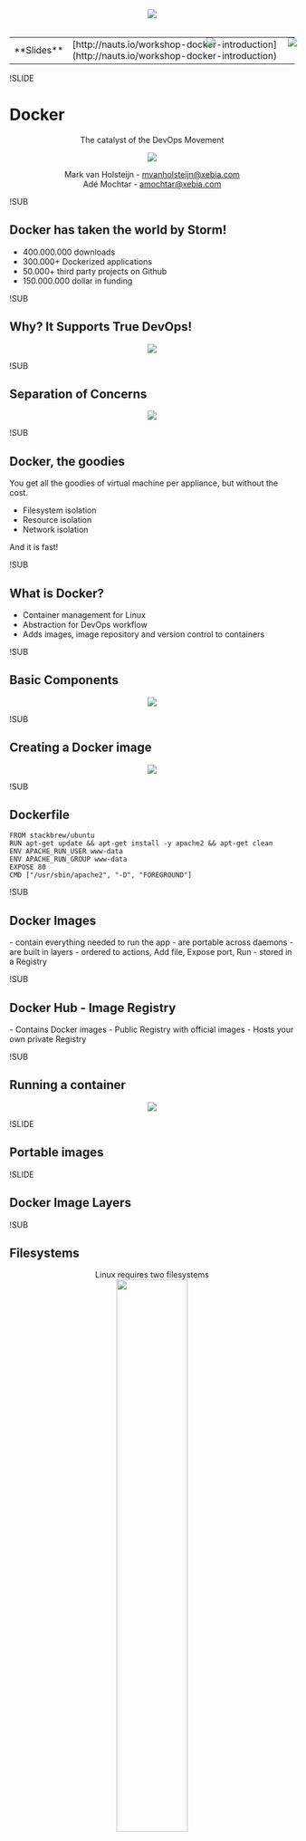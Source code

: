 <center><div style="width: 75%; height: auto;"><img src="img/xpirit.png"/></div></center>
<br />
<center>
<table>
<tr>
<td>**Slides**</td><td>[http://nauts.io/workshop-docker-introduction](http://nauts.io/workshop-docker-introduction)</td>
</tr>
</table>
</center>

!SLIDE
# Docker
<center>
<p>The catalyst of the DevOps Movement</p>
<p><img src="img/docker-logo-no-text.png" style="border: none; background: none; box-shadow: none;"/></p>
<p>
    Mark van Holsteijn - <a href="mailto:mvanholsteijn@xebia.com">mvanholsteijn@xebia.com</a><br/>
    Adé Mochtar - <a href="mailto:amochtar@xebia.com">amochtar@xebia.com</a>
</p>
</center>


!SUB
## Docker has taken the world by Storm!

- 400.000.000 downloads
- 300.000+ Dockerized applications
- 50.000+ third party projects on Github
- 150.000.000 dollar in funding

!SUB
## Why? It Supports True DevOps!
<center><div style="width: 75%; height: auto;"><img src="img/true-devops.jpg"/></div></center>


!SUB
## Separation of Concerns
<center><div style="width: 75%; height: auto;"><img src="img/devops-concerns.png"/></div></center>


!SUB
## Docker, the goodies

You get all the goodies of virtual machine per appliance, but without the cost.

- Filesystem isolation
- Resource isolation
- Network isolation

And it is fast!



!SUB
## What is Docker?

- Container management for Linux
- Abstraction for DevOps workflow
- Adds images, image repository and version control to containers

!SUB
## Basic Components
<center><div style="width: 75%; height: auto;"><img src="img/docker-basic-components.png"/></div></center>



!SUB
## Creating a Docker image
<center><div style="width: 75%; height: auto;"><img src="img/create-docker-image.png"/></div></center>

!SUB
## Dockerfile

```
FROM stackbrew/ubuntu
RUN apt-get update && apt-get install -y apache2 && apt-get clean
ENV APACHE_RUN_USER www-data
ENV APACHE_RUN_GROUP www-data
EXPOSE 80
CMD ["/usr/sbin/apache2", "-D", "FOREGROUND"]
```

!SUB
## Docker Images

<div style="position: absolute; right: 0; top:100; width: 25%; height: auto;"><img src="img/docker-image.png"/></div>
- contain everything needed to run the app
- are portable across daemons
- are built in layers
  - ordered to actions, Add file, Expose port, Run
- stored in a Registry


!SUB
## Docker Hub - Image Registry
<div style="position: absolute; right: 0; top:100; width: 40%; height: auto;"><img src="img/docker-hub.png"/></div>
- Contains Docker images
- Public Registry with official images
- Hosts your own private Registry

!SUB
## Running a container
<center><div style="width: 75%; height: auto;"><img src="img/run-docker-container.png"/></div></center>


!SLIDE
## Portable images


!SLIDE
## Docker Image Layers

!SUB
## Filesystems
<center>
<p>
		Linux requires two filesystems<br/>
<img src="img/docker-filesystems-generic.png" style="width: 50%; height: 50%;" />
</p>
</center>


!SUB
## Multiple rootfs
<center>
<p>
		Docker supports multiple rootfs<br/>
<img src="img/docker-filesystems-multiroot.png" style="width: 50%; height: 50%;" />
</p>
</center>


!SUB
## Docker Image
<center>
<p>
		Read-only layers are called images<br/>
<img src="img/docker-filesystems-debian.png" style="width: 50%; height: 50%;" />
</p>
</center>


!SUB
## Stacking images
<center>
<p>
		Images can depend on other images, called parents<br/>
<img src="img/docker-filesystems-multilayer.png" style="width: 50%; height: 50%;" />
</p>
</center>


!SUB
## Writable containers
<center>
<p>
		On top of images docker creates writable containers<br/>
<img src="img/docker-filesystems-busyboxrw.png" style="width: 50%; height: 50%;" />
</p>
</center>



!SLIDE
## Docker commands
<center>
<ul>
<li>Runtime</li>
<li>Information</li>
<li>Filesystem</li>
<li>Images</li>
<li>Repository</li>
</ul>
</center>

!SUB
## Runtime
<center>
<table>
<tbody>
<tr>
<td>ps</td>
<td>List containers</td>
</tr>
<tr>
<td>kill</td>
<td>Kill a running container</td>
</tr>
<tr>
<td>restart</td>
<td>Restart a running container</td>
</tr>
<tr>
<td>rm</td>
<td>Remove a container</td>
</tr>
<tr>
<td>run</td>
<td>Run a command in a new container</td>
</tr>
<tr>
<td>start</td>
<td>Start a stopped container</td>
</tr>
<tr>
<td>stop</td>
<td>Stop a running container</td>
</tr>
<tr>
<td>wait</td>
<td>Block until a container stops, then print its exit code</td>
</tr>
</tbody>
</table>
</center>

!SUB
## Information
<center>
<table>
<tbody>
<tr>
<td>info</td>
<td>Display system-wide information</td>
</tr>
<tr>
<td>inspect</td>
<td>Return low-level information on a container</td>
</tr>
<tr>
<td>logs</td>
<td>Fetch the logs of a container</td>
</tr>
<tr>
<td>port</td>
<td>Lookup the public-facing port which is NAT-ed to PRIVATE_PORT</td>
</tr>
<tr>
<td>attach</td>
<td>Attach to a running container</td>
</tr>
</tbody>
</table>
</center>

!SUB
## Filesystems
<center>
<table>
<tbody>
<tr>
<td>insert</td>
<td>Insert a file in an image</td>
</tr>
<tr>
<td>diff</td>
<td>Inspect changes on a container's filesystem</td>
</tr>
<tr>
<td>commit</td>
<td>Create a new image from a container's changes</td>
</tr>
</tbody>
</table>
</center>

!SUB
## Images
<center>
<table>
<tbody>
<tr>
<td>build</td>
<td>Build a container from a Dockerfile</td>
</tr>
<tr>
<td>import</td>
<td>Create a new filesystem image from the contents of a tarball</td>
</tr>
<tr>
<td>export</td>
<td>Stream the contents of a container as a tar archive</td>
</tr>
<tr>
<td>images</td>
<td>List images</td>
</tr>
<tr>
<td>rmi</td>
<td>Remove an image</td>
</tr>
<tr>
<td>history</td>
<td>Show the history of an image</td>
</tr>
</tbody>
</table>
</center>

!SUB
## Repository
<center>
<table>
<tbody>
<tr>
<td>login</td>
<td>Register or Login to the docker registry server</td>
</tr>
<tr>
<td>pull</td>
<td>Pull an image or a repository from the docker registry server</td>
</tr>
<tr>
<td>push</td>
<td>Push an image or a repository to the docker registry server</td>
</tr>
<tr>
<td>search</td>
<td>Search for an image in the docker index</td>
</tr>
<tr>
<td>tag</td>
<td>Tag an image into a repository</td>
</tr>
</tbody>
</table>
</center>



!SLIDE
## Getting Started

Install your docker-machine on your machine
```
$ docker pull ubuntu
$ docker run ubuntu /bin/echo "hello world"
```


!SLIDE
## Interactive containers


Start /bin/bash in a container
```
$ docker run -t -i ubuntu /bin/bash
root@e97c6f8d0013:/#

# look around all your processes
$ ps -ef

# Checkout your file system
$ ls

# and your network
$ ifconfig

# logout (container is stopped as /bin/bash exits)
$ exit
```



!SUB
## detached containers

Running containers in the background
```
# run -d means detached detach
$ DOCKER_ID=$(docker run -d ubuntu \
bash -c 'while true ; \
	do sleep 1; \
	echo hello world at $(date); \
	done' )
$ echo $DOCKER_ID           # shows id of container
$ docker attach $DOCKER_ID  # attach to stdout of the container
$ docker ps 	      	    # shows all running containers
$ docker stop $DOCKER_ID    # stops specified container
$ docker ps -a 	      	    # shows stopped and running containers
$ docker rm $DOCKER_ID      # removes the container
```

!SLIDE
## versioned file system

```
# Look at an empty filesystem
$ docker run ubuntu /bin/ls /tmp

# Modify the filesystem
$ DOCKER_ID=$(docker run -d ubuntu \
bash -c 'while true ; do \
		date > /tmp/$(date +%Y%m%d%H%M); \
		sleep 60;\
	done')

# See the changes on the filesystem
$ docker diff $DOCKER_ID
# Stop the instance
$ docker stop $DOCKER_ID ; docker rm $DOCKER_ID
# Changes are gone!
$ docker run ubuntu /bin/ls /tmp
```


!SLIDE
## creating a new image


```
# Modify the filesystem
$ DOCKER_ID=$(docker run -d ubuntu \
bash -c 'while true ; do \
	date > /tmp/$(date +%Y%m%d%H%M); \
	sleep 60; \
     done' )

# See the changes on the filesystem and commit
$ docker diff $DOCKER_ID
$ docker commit $DOCKER_ID $USER/mydemo  # name of image $USER/mydemo

# Stop and remove the instance
$ docker stop $DOCKER_ID ; docker rm $DOCKER_ID

# Changes are persisted!
$ docker run $USER/mydemo /bin/ls /tmp
```





!SLIDE
## Dockerfile

<p>Simple format</p>

```
# Comment
INSTRUCTION arguments
```

<p style="clear: both;"><br/>See <a href="https://docs.docker.com/v1.8/reference/builder/">https://docs.docker.com/v1.8/reference/builder/</a></p>

!SUB
## Instructions

<ul>
<li>FROM</li>
<li>MAINTAINER</li>
<li>RUN</li>
<li>CMD</li>
<li>EXPOSE</li>
<li>ENTRYPOINT</li>
<li>ENV</li>
<li>ADD</li>
<li>VOLUME</li>
<li>USER</li>
<li>WORKDIR</li>
</ul>



!SUB
## FROM

<center>
<ul>
<li>Syntax: FROM &lt;image&gt;[:&lt;tag&gt;]</li>
<li>Sets the base image for this image</li>
<li>FROM must be the first non-comment instruction in the Dockerfile.</li>
<li>Can appear multiple times to create multiple images</li>
</ul>
</center>


!SUB
## RUN

<center>
<ul>
<li>Syntax: RUN &lt;command&gt;</li>
<li>Runs the specified command, and commits the result to the image</li>
<li>RUN can be used multiple times</li>
<center>
</ul>
</center>

!SUB
## CMD

<center>
<ul>
<li>Syntax:
<ul>
<li>CMD ["executable","param1","param2"]</li>
<li>CMD ["param1","param2"], use with <code>ENTRYPOINT</li>
<li>CMD command param1 param2</li>
</ul>
</li>
<li>Provides defaults when executing a container</li>
<li>CMD can only be used <em>one</em> time</li>
</ul>
</center>


!SUB
## ENTRYPOINT

<center>
<ul>
<li>Syntax:
<ul>
<li>ENTRYPOINT ["executable","param1","param2"]</li>
<li>ENTRYPOINT command param1 param2</li>
</ul>
</li>
<li>Similar as CMD, but cannot be overwritten with command-line parameters</li>
<li>ENTRYPOINT can only be used <em>one</em> time</li>
</ul>
</center>


!SUB
## EXPOSE

<center>
<ul>
<li>Syntax: EXPOSE &lt;port&gt; [&lt;port&gt; ...]</li>
<li>Defines which ports to expose</li>
</ul>
</center>


!SLIDE
## Lab exercise
<center>
<ul>
<li>Create a tomcat7 image name $USER/tomcat7</li>
<li>push it to the Docker Hub registry</li>
<li>start 5 instances</li>
<li>show they are operational</li>
</ul>
</center>


!SUB
## creating a tomcat image

Create a file 'Dockerfile' in the subdirectory tomcat7 with the following content.

```
FROM    tomcat
```

Build a new image

```
$ cd tomcat7
$ docker build -t $USER/tomcat7 .
```

!SUB
## push to the registry

create an account on hub.docker.com

```
$ docker login
$ docker tag $USER/tomcat7 <docker-hub-name>/tomcat7:v0.1
$ docker push <docker-hub-name>/tomcat7:v0.1
```



!SUB
## running tomcat

```
# Start a tomcat container
$ DOCKER_ID=$(docker run -P –d &lt;docker-hub-name>/tomcat7:v0.1)
# docker inspect show details about the container
$ docker inspect $DOCKER_ID
# Obtain mapped port of port 8080 of the container
$ PORT=$(docker port $DOCKER_ID 8080)
# access tomcat via mapped port
$ curl http://localhost:$PORT
# Obtain ip address of container
$ IPADDRESS=$(docker inspect inspect -f '{{.NetworkSettings.IPAddress}}' $DOCKER_ID)
# http request on image IP address
$ curl http://$IPADDRESS:8080
```


!SUB

## creating a farm of tomcat

```
count=0
TOMCAT_IPS=""
while [ $count -lt 5 ] ; do
  DOCKER_ID=$(docker run -P –d &lt;docker-hub-name>/tomcat7:v0.1)
  IPADDRESS=$(docker inspect -f '{{.NetworkSettings.IPAddress}}' $DOCKER_ID)
  TOMCAT_IPS="$TOMCAT_IPS $IPADDRESS"
  count=$(($count + 1))
done
echo all tomcats : $TOMCAT_IPS
```

!SLIDE
## Create a Docker image using Visual Studio
- Install Docker for Visual Studio
- Create a new .NET Core Web Application
- Add Docker to the Web Project
- Create a docker image from the bin\\docker\\app directory
- Push the image to the registry
- run your application as a container!


!SLIDE
<center><div style="width: 75%; height: auto;"><img src="img/xpirit.png"/></div></center>
<br />
<center>
[http://nauts.io/workshop-docker-introduction](http://nauts.io/workshop-docker-introduction)
</center>
